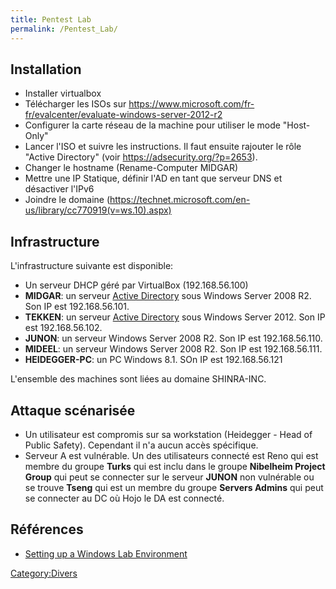 ```yaml
---
title: Pentest Lab
permalink: /Pentest_Lab/
---
```


Installation
------------

-   Installer virtualbox
-   Télécharger les ISOs sur <https://www.microsoft.com/fr-fr/evalcenter/evaluate-windows-server-2012-r2>
-   Configurer la carte réseau de la machine pour utiliser le mode "Host-Only"
-   Lancer l'ISO et suivre les instructions. Il faut ensuite rajouter le rôle "Active Directory" (voir <https://adsecurity.org/?p=2653>).
-   Changer le hostname (Rename-Computer MIDGAR)
-   Mettre une IP Statique, définir l'AD en tant que serveur DNS et désactiver l'IPv6
-   Joindre le domaine (https://technet.microsoft.com/en-us/library/cc770919(v=ws.10).aspx)

Infrastructure
--------------

L'infrastructure suivante est disponible:

-   Un serveur DHCP géré par VirtualBox (192.168.56.100)
-   **MIDGAR**: un serveur [Active Directory](/Active_Directory "wikilink") sous Windows Server 2008 R2. Son IP est 192.168.56.101.
-   **TEKKEN**: un serveur [Active Directory](/Active_Directory "wikilink") sous Windows Server 2012. Son IP est 192.168.56.102.
-   **JUNON**: un serveur Windows Server 2008 R2. Son IP est 192.168.56.110.
-   **MIDEEL**: un serveur Windows Server 2008 R2. Son IP est 192.168.56.111.
-   **HEIDEGGER-PC**: un PC Windows 8.1. SOn IP est 192.168.56.121

L'ensemble des machines sont liées au domaine SHINRA-INC.

Attaque scénarisée
------------------

-   Un utilisateur est compromis sur sa workstation (Heidegger - Head of Public Safety). Cependant il n'a aucun accès spécifique.
-   Serveur A est vulnérable. Un des utilisateurs connecté est Reno qui est membre du groupe **Turks** qui est inclu dans le groupe **Nibelheim Project Group** qui peut se connecter sur le serveur **JUNON** non vulnérable ou se trouve **Tseng** qui est un membre du groupe **Servers Admins** qui peut se connecter au DC où Hojo le DA est connecté.

Références
----------

-   [Setting up a Windows Lab Environment](http://thehackerplaybook.com/Windows_Domain.htm)

[Category:Divers](/Category:Divers "wikilink")